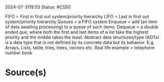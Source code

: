 2024-07-3119:53
Status: #CS50 

FIFO = First in first out system/priority hierarchy
LIFO = Last in first out system/priority hierarchy
Queues = a FIFO system
Enqueue = add (an item of data awaiting processing) to a queue of such items.
Dequeue = a double ended que, where both the first and last items of a list take the highest priority and the middle takes the least.
Abstract data structures/type (ADTs) is a data type that is not defined by its concrete data but its behavior. E.g. Arrays, Lists, table, tries, trees, vectors etc. Real life example = telephone number book
# Source(s)